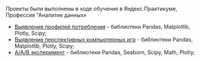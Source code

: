 Проекты были выполнены в ходе обучения в Яндекс.Практикуме, 
Профессия "Аналитик данных»

<ul>
<li><a href = « https://github.com/KasyanovK/works/tree/main/Games»>Выявление профилей потребления</a> - библиотеки Pandas, Matplotlib, Plotly, Scipy;</li>
<li><a href = « https://github.com/KasyanovK/works/tree/main/Games»>Выявление перспективных компьютерных игр</a> - библиотеки Pandas, Matplotlib, Plotly, Scipy;</li>
<li><a href = « https://github.com/KasyanovK/works/tree/main/abtest»>A/A/B эксперимент</a> - библиотеки Pandas, Seaborn, Scipy, Math, Plotly;</li>
</ul>
